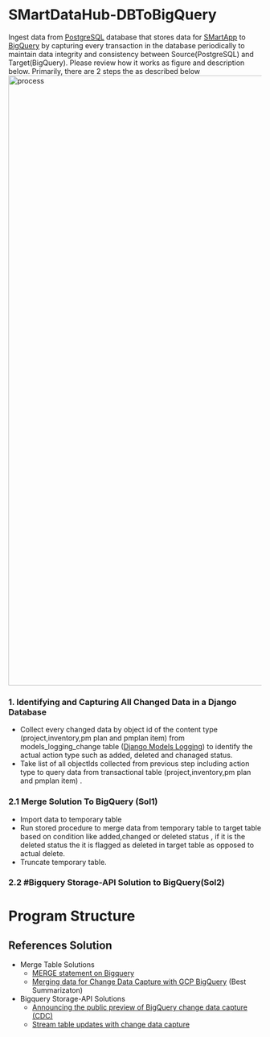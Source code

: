 # SMartDataHub-DBToBigQuery
Ingest data from [PostgreSQL](https://www.postgresql.org/) database that stores  data for [SMartApp](https://github.com/technqvi/SMartApp)  to [BigQuery](https://cloud.google.com/bigquery?hl=en) by capturing every transaction in the database periodically to maintain data integrity and consistency between Source(PostgreSQL) and Target(BigQuery). Please review how it works as figure and description below. Primarily, there are 2 steps the  as described below
<img width="1214" alt="process" src="https://github.com/technqvi/SMartDataHub-DBToBigQuery/assets/38780060/d61faef2-d0c8-4830-a72c-60323dc13d07">
### 1. Identifying and Capturing All Changed Data in a Django Database 
* Collect every changed data by object id of the content type (project,inventory,pm plan and pmplan item)  from models_logging_change table ([Django Models Logging](https://github.com/legion-an/django-models-logging)) to identify the actual action type such as added, deleted and chanaged status.
* Take list of all objectIds collected from previous step including action type to query data from transactional table (project,inventory,pm plan and pmplan item) .
### 2.1 Merge Solution To BigQuery (Sol1)
* Import data to temporary table
* Run stored procedure to merge  data from temporary table to target table based on condition like added,changed or deleted status , if it is the deleted status the it is flagged as deleted in target table as opposed to actual delete.
* Truncate temporary table.

### 2.2 #Bigquery Storage-API Solution to BigQuery(Sol2)



# Program Structure


## References Solution
* Merge Table Solutions
  * [MERGE statement on Bigquery](https://cloud.google.com/bigquery/docs/using-dml-with-partitioned-tables#using_a_merge_statement)
  * [Merging data for Change Data Capture with GCP BigQuery](https://nileshk611.medium.com/change-data-capture-with-gcp-bigquery-6b09aec400bc) (Best Summarizaton)
* Bigquery Storage-API Solutions
  * [Announcing the public preview of BigQuery change data capture (CDC)](https://cloud.google.com/blog/products/data-analytics/bigquery-gains-change-data-capture-functionality)
  * [Stream table updates with change data capture](https://cloud.google.com/bigquery/docs/change-data-capture)
